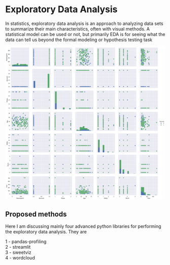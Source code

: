 # Exploratory Data Analysis

In statistics, exploratory data analysis is an approach to analyzing data sets to summarize their main characteristics, often with visual methods. A statistical model can be used or not, but primarily EDA is for seeing what the data can tell us beyond the formal modeling or hypothesis testing task

![Alt text](eda.png?raw=true " Sample image of exploratory data analysis")

## Proposed methods

Here I am discussing mainly four advanced python libraries for performing the exploratory data analysis. They are  

1 - pandas-profiling  
2 - streamlit  
3 - sweetviz  
4 - wordcloud  



